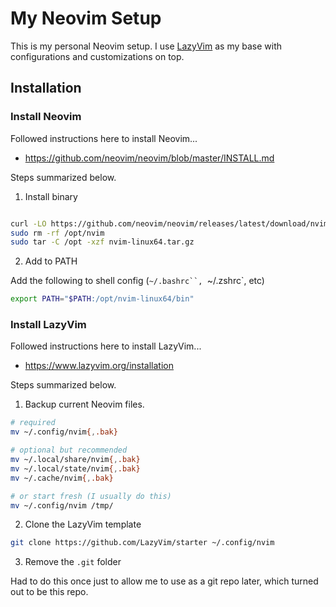 # My Neovim Setup

This is my personal Neovim setup.  I use [LazyVim](https://www.lazyvim.org/) as my base with configurations and customizations on top.

## Installation

### Install Neovim

Followed instructions here to install Neovim...

- <https://github.com/neovim/neovim/blob/master/INSTALL.md>

Steps summarized below.

1. Install binary

```bash

curl -LO https://github.com/neovim/neovim/releases/latest/download/nvim-linux64.tar.gz
sudo rm -rf /opt/nvim
sudo tar -C /opt -xzf nvim-linux64.tar.gz
```

2. Add to PATH

Add the following to shell config (`~/.bashrc``, `~/.zshrc`, etc)

```bash
export PATH="$PATH:/opt/nvim-linux64/bin"
```

### Install LazyVim

Followed instructions here to install LazyVim...

- <https://www.lazyvim.org/installation>

Steps summarized below.

1. Backup current Neovim files.

```bash
# required
mv ~/.config/nvim{,.bak}

# optional but recommended
mv ~/.local/share/nvim{,.bak}
mv ~/.local/state/nvim{,.bak}
mv ~/.cache/nvim{,.bak}

# or start fresh (I usually do this)
mv ~/.config/nvim /tmp/
```

2. Clone the LazyVim template

```bash
git clone https://github.com/LazyVim/starter ~/.config/nvim
```

3. Remove the `.git` folder

Had to do this once just to allow me to use as a git repo later, which turned out to be this repo.

